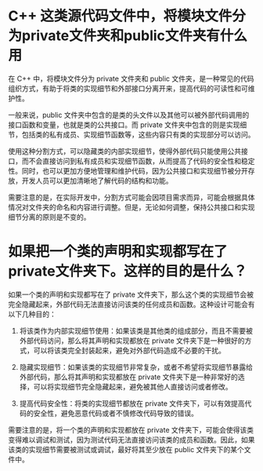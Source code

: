 
# C++ 这类源代码文件中，将模块文件分为private文件夹和public文件夹有什么用
在 C++ 中，将模块文件分为 private 文件夹和 public 文件夹，是一种常见的代码组织方式，有助于将类的实现细节和外部接口分离开来，提高代码的可读性和可维护性。

一般来说，public 文件夹中包含的是类的头文件以及其他可以被外部代码调用的接口函数和变量，也就是类的公共接口。而 private 文件夹中包含的则是实现细节，包括类的私有成员、实现细节函数等，这些内容只有类的实现部分可以访问。

使用这种分割方式，可以隐藏类的内部实现细节，使得外部代码只能使用公共接口，而不会直接访问到私有成员和实现细节函数，从而提高了代码的安全性和稳定性。同时，也可以更加方便地管理和维护代码，因为公共接口和实现细节被分开存放，开发人员可以更加清晰地了解代码的结构和功能。

需要注意的是，在实际开发中，分割方式可能会因项目需求而异，可能会根据具体情况对文件夹的命名和内容进行调整。但是，无论如何调整，保持公共接口和实现细节分离的原则是不变的。




# 如果把一个类的声明和实现都写在了private文件夹下。这样的目的是什么？
如果一个类的声明和实现都写在了 private 文件夹下，那么这个类的实现细节会被完全隐藏起来，外部代码无法直接访问该类的任何成员和函数。这种设计可能会有以下几种目的：

1. 将该类作为内部实现细节使用：如果该类是其他类的组成部分，而且不需要被外部代码访问，那么将其声明和实现都放在 private 文件夹下是一种很好的方式，可以将该类完全封装起来，避免对外部代码造成不必要的干扰。

2. 隐藏实现细节：如果该类的实现细节非常复杂，或者不希望将实现细节暴露给外部代码，那么将其声明和实现都放在 private 文件夹下是一种非常好的选择，可以将实现细节完全隐藏起来，避免被其他人直接访问或者修改。

3. 提高代码安全性：将类的实现细节都放在 private 文件夹下，可以有效提高代码的安全性，避免恶意代码或者不慎修改代码导致的错误。

需要注意的是，将一个类的声明和实现都放在 private 文件夹下，可能会使得该类变得难以调试和测试，因为测试代码无法直接访问该类的成员和函数。因此，如果该类的实现细节需要被测试或调试，最好将其至少放在 public 文件夹下的某个文件中。
